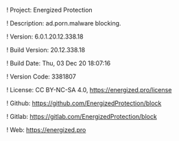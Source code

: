 ! Project: Energized Protection

! Description: ad.porn.malware blocking.

! Version: 6.0.1.20.12.338.18

! Build Version: 20.12.338.18

! Build Date: Thu, 03 Dec 20 18:07:16

! Version Code: 3381807

! License: CC BY-NC-SA 4.0, https://energized.pro/license

! Github: https://github.com/EnergizedProtection/block

! Gitlab: https://gitlab.com/EnergizedProtection/block


! Web: https://energized.pro
